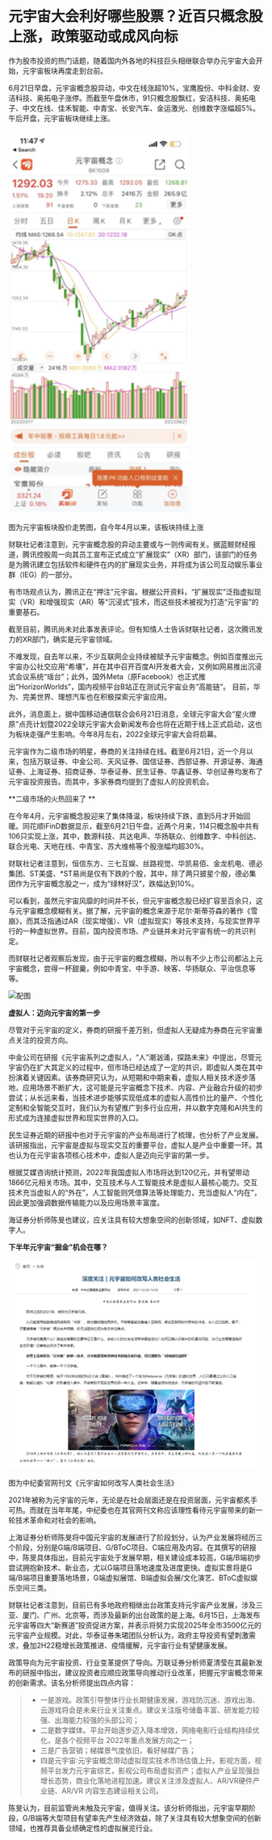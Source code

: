 # 元宇宙大会利好哪些股票？近百只概念股上涨，政策驱动或成风向标

作为股市投资的热门话题，随着国内外各地的科技巨头相继联合举办元宇宙大会开始，元宇宙板块再度走到台前。

6月21日早盘，元宇宙概念股异动，中文在线涨超10%，宝鹰股份、中科金财、安洁科技、奥拓电子涨停。而截至午盘休市，91只概念股飘红，安洁科技、奥拓电子、中文在线、佳禾智能、中青宝、长安汽车、金运激光、创维数字涨幅超5%。午后开盘，元宇宙板块继续上涨。

![配图一](20220629154346.png)

图为元宇宙板块股价走势图，自今年4月以来，该板块持续上涨 

财联社记者注意到，元宇宙概念股的异动主要或与一则传闻有关。据蓝鲸财经报道，腾讯控股周一向其员工宣布正式成立“扩展现实”（XR）部门，该部门的任务是为腾讯建立包括软件和硬件在内的扩展现实业务，并将成为该公司互动娱乐事业群（IEG）的一部分。 

有市场观点认为，腾讯正在“押注”元宇宙。根据公开资料，“扩展现实”泛指虚拟现实（VR）和增强现实（AR）等“沉浸式”技术，而这些技术被视为打造“元宇宙”的重要基石。 

截至目前，腾讯尚未对此事发表评论。但有知情人士告诉财联社记者，这次腾讯发力的XR部门，确实是元宇宙领域。 

不难发现，自去年以来，不少互联网企业持续被赋予元宇宙概念。例如百度推出元宇宙办公社交应用“希壤”，并在其中召开百度AI开发者大会，又例如网易推出沉浸式会议系统“瑶台”；此外，国外Meta（原Facebook）也正式推出“HorizonWorlds”，国内视频平台B站正在测试元宇宙业务“高能链”。 目前，华为、完美世界、理想汽车也在积极探索元宇宙应用。 

此外，消息面上，据中国移动通信联合会6月21日消息，全球元宇宙大会“星火燎原”点亮计划暨2022全球元宇宙大会新闻发布会也将在近期于线上正式启动，这也为板块走强产生影响。今年8月左右，2022全球元宇宙大会将启幕。 

元宇宙作为二级市场的明星，券商的关注持续在线。截至6月21日，近一个月以来，包括万联证券、中金公司、天风证券、国信证券、西部证券、开源证券、海通证券、上海证券、招商证券、华泰证券、民生证券、华鑫证券、华创证券均发布了元宇宙投资报告。而其中，多家券商均提到了虚拟人的投资机会。 

**二级市场的火热回来了 **

在今年4月，元宇宙概念股迎来了集体降温，板块持续下跌，直到5月才开始回暖。同花顺iFinD数据显示，截至6月21日午盘，近两个月来，114只概念股中共有106只实现上涨，其中，数源科技、共达电声、华扬联众、创维数字、中科创达、联合光电、天地在线、中青宝、苏大维格等个股涨幅均超30%。 

财联社记者注意到，恒信东方、三七互娱、丝路视觉、华凯易佰、金龙机电、德必集团、ST美盛、*ST易尚是仅有下跌的个股，其中，除了两只披星个股，德必集团作为元宇宙概念股之一，成为“绿林好汉”，跌幅达到10%。 

可以看到，虽然元宇宙风靡的时间并不长，但元宇宙概念股已经扩容至百余只，这与元宇宙概念模糊有关。据了解，元宇宙的概念来源于尼尔·斯蒂芬森的著作《雪崩》，而其泛指通过AR（现实增强）、VR（虚拟现实）等技术支持，与现实世界平行的一种虚拟世界。目前，国内投资市场、产业链并未对元宇宙有统一的共识判定。 

而财联社记者观察后发现，由于元宇宙的概念模糊，所以有不少上市公司都沾上元宇宙概念，尝得一杯甜羹，例如中青宝、中手游、映客、华扬联众、平治信息等等。 

![配图](d1e2a6f854f46ffc99f88b6be7337c47.jpeg)

**虚拟人：迈向元宇宙的第一步** 

尽管对于元宇宙的定义，券商的研报千差万别，但虚拟人无疑成为券商在元宇宙重点关注的投资方向。 

中金公司在研报《元宇宙系列之虚拟人，“人”潮汹涌，探路未来》中提出，尽管元宇宙仍在扩大其定义的过程中，但市场已经达成了一定的共识，即虚拟人类在其中扮演着关键因素。该券商研究认为，从短期和中期来看，虚拟人相关技术逐步落地，应用场景不断扩大，这可能是元宇宙概念下技术、内容、产业融合升级的初步尝试；从长远来看，当技术进步能够实现低成本的虚拟人高性价比的量产、个性化定制和全智能交互时，我们认为有望推广到多行业应用，并以数字克隆和AI共生的形式成为连接虚拟世界和现实世界的入口。 

民生证券近期的研报中也对于元宇宙的产业布局进行了梳理，也分析了产业发展。该研报指出，元宇宙是虚拟与现实交互的重要平台，虚拟人是产业中重要一环。其也认为在元宇宙各项核心技术中，虚拟人是迈向元宇宙的第一步。 

根据艾媒咨询统计预测，2022年我国虚拟人市场将达到120亿元，并有望带动1866亿元相关市场。其中，交互技术与人工智能技术是虚拟人最核心能力。交互技术充当虚拟人的“外在”，人工智能则凭借算法等处理能力，充当虚拟人“内在”，因此更加强调数据传输能力以及应用场景丰富度。 

海证券分析师陈旻也建议，应关注具有较大想象空间的创新领域，如NFT、虚拟数字人。 

**下半年元宇宙“掘金”机会在哪？**

![配图二](20220629154402.png)

图为中纪委官网刊文《元宇宙如何改写人类社会生活》 

2021年被称为元宇宙的元年，无论是在社会层面还是在投资层面，元宇宙都炙手可热。而就在当年年尾，中纪委也在其官网刊文称应该理性看待元宇宙带来的新一轮技术革命和对社会的影响。 

上海证券分析师陈旻将中国元宇宙的发展进行了阶段划分，认为产业发展将经历三个阶段，分别是G端/B端项目、G/BToC项目、C端应用及内容。在其撰写的研报中，陈旻具体指出，目前元宇宙处于发展早期，相关建设成本较高，G端/B端初步尝试拥抱新技术、新业态，尤以G端项目落地速度及进度更快。虚拟实景将是G端/B端项目重要落地场景，G端虚拟展馆、B端虚拟会展/文化演艺、BToC虚拟娱乐空间三类。 

财联社记者注意到，目前已有多地政府相继出台政策支持元宇宙产业发展，涉及三亚、厦门、广州、北京等，而涉及最新的出台政策的是上海。6月15日，上海发布元宇宙等四大“新赛道”投资促进方案，并表示将努力实现2025年全市3500亿元的元宇宙产业规模。对此，华泰证券朱珺团队分析认为，政府主导投资有望刺激需求，叠加2H22稳增长政策推进、疫情缓解，元宇宙行业有望健康发展。 

政策导向为元宇宙投资、行业变革提供了导向。万联证券分析师夏清莹在其最新发布的研报中指出，建议投资者应顺应政策导向推动行业改革，把握元宇宙概念带来的创新需求。该名分析师提出四点内容： 

> - 一是游戏。政策引导整体行业长期健康发展，游戏防沉迷、游戏出海、云游戏将会是未来行业关注重点。建议关注版号储备丰富、研发能力较强、出海能力较强的头部公司； 
> - 二是数字媒体。平台开始逐步迈入降本增效，网络电影行业结构持续优化，是各个视频平台 2022年重点发展方向之一； 
> - 三是广告营销；梯媒景气度依旧，看好梯媒广告； 
> - 四是元宇宙∶元宇宙概念带动虚拟现实技术市场估值上升。影视方面，视频平台发力元宇宙综艺，影视公司布局虚拟资产；虚拟人产业呈现强劲增长态势，商业化落地进程加速。建议关注涉及虚拟人、AR/VR硬件产业链、AR/VR 内容生态建设相关公司。 

陈旻认为，目前监管尚未触及元宇宙，值得关注。该分析师指出，元宇宙早期阶段，G/B端等大型项目有望率先产生经济效益，除了关注具有较大想象空间的创新领域，也推荐具备业绩确定性的虚拟展览行业。


